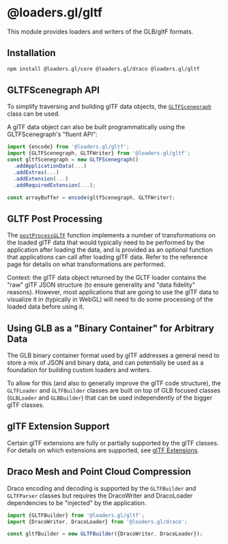 # @loaders.gl/gltf

This module provides loaders and writers of the GLB/gltF formats.

## Installation

```bash
npm install @loaders.gl/core @loaders.gl/draco @loaders.gl/gltf
```

## GLTFScenegraph API

To simplify traversing and building glTF data objects, the [`GLTFScenegraph`](docs/api-reference/gltf/gltf-scenegraph) class can be used.

A glTF data object can also be built programmatically using the GLTFScenegraph's "fluent API":

```js
import {encode} from '@loaders.gl/gltf';
import {GLTFScenegraph, GLTFWriter} from '@loaders.gl/gltf';
const gltfScenegraph = new GLTFScenegraph()
  .addApplicationData(...)
  .addExtras(...)
  .addExtension(...)
  .addRequiredExtension(...);

const arrayBuffer = encode(gltfScenegraph, GLTFWriter);
```

## GLTF Post Processing

The [`postProcessGLTF`](docs/api-reference/gltf/post-process-gltf) function implements a number of transformations on the loaded glTF data that would typically need to be performed by the application after loading the data, and is provided as an optional function that applications can call after loading glTF data. Refer to the reference page for details on what transformations are performed.

Context: the glTF data object returned by the GLTF loader contains the "raw" glTF JSON structure (to ensure generality and "data fidelity" reasons). However, most applications that are going to use the glTF data to visualize it in (typically in WebGL) will need to do some processing of the loaded data before using it.

## Using GLB as a "Binary Container" for Arbitrary Data

The GLB binary container format used by glTF addresses a general need to store a mix of JSON and binary data, and can potentially be used as a foundation for building custom loaders and writers.

To allow for this (and also to generally improve the glTF code structure), the `GLTFLoader` and `GLTFBuilder` classes are built on top of GLB focused classes (`GLBLoader` and `GLBBuilder`) that can be used independently of the bigger glTF classes.

## glTF Extension Support

Certain glTF extensions are fully or partially supported by the glTF classes. For details on which extensions are supported, see [glTF Extensions](docs/api-reference/gltf-loaders/gltf-extensions).

## Draco Mesh and Point Cloud Compression

Draco encoding and decoding is supported by the `GLTFBuilder` and `GLTFParser` classes but requires the DracoWriter and DracoLoader dependencies to be "injected" by the application.

```js
import {GLTFBuilder} from '@loaders.gl/gltf';
import {DracoWriter, DracoLoader} from '@loaders.gl/draco';

const gltfBuilder = new GLTFBuilder({DracoWriter, DracoLoader});
```
